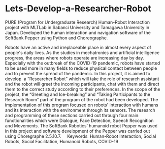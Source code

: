 # Lets-Develop-a-Researcher-Robot
PURE (Program for Undergraduate Research) Human-Robot Interaction project with MLTLab in Sabanci University and Tamagawa University in Japan. Developed the human interaction and navigation software of the SoftBank Pepper using Python and Choreographe. 

Robots have an active and irreplaceable place in almost every aspect of people's daily lives. As the studies in mechatronics and artificial intelligence progress, the areas where robots operate are increasing day by day. Especially with the outbreak of the COVID-19 pandemic, robots have started to be used more in many fields to reduce physical contact between people and to prevent the spread of the pandemic. In this project, it is aimed to develop  a “Researcher Robot” which will take the role of research assistant and the robot will greet the incoming participants, chat with them and direct them to the correct study according to their preferences. In the scope of the project, the “Greeting and Ice-breaking” and “Taking Participants to the Research Room” part of the program of the robot had been developed. The implementation of this program focused on robots' interaction with humans and its interaction with the environment through its sensors. The research and programming of these sections carried out through four main functionalities which were Dialogue, Face Detection, Speech Recognition and Movements. The SoftBank Robotics’ humanoid robot Pepper was used in this project and software development of the Pepper was carried out using Choregraphe 2.5.10.7.
 
 
Keywords: Human-Robot Interaction, Social Robots, Social Facilitation, Humanoid Robots, COVID-19
